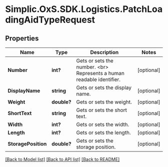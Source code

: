 # Simplic.OxS.SDK.Logistics.PatchLoadingAidTypeRequest

## Properties

Name | Type | Description | Notes
------------ | ------------- | ------------- | -------------
**Number** | **int?** | Gets or sets the number.  &lt;br&gt;  Represents a human readable identifier.   | [optional] 
**DisplayName** | **string** | Gets or sets the display name. | [optional] 
**Weight** | **double?** | Gets or sets the weight. | [optional] 
**ShortText** | **string** | Gets or sets the short text. | [optional] 
**Width** | **int?** | Gets or sets the width. | [optional] 
**Length** | **int?** | Gets or sets the length. | [optional] 
**StoragePosition** | **double?** | Gets or sets the storage position. | [optional] 

[[Back to Model list]](../README.md#documentation-for-models) [[Back to API list]](../README.md#documentation-for-api-endpoints) [[Back to README]](../README.md)

